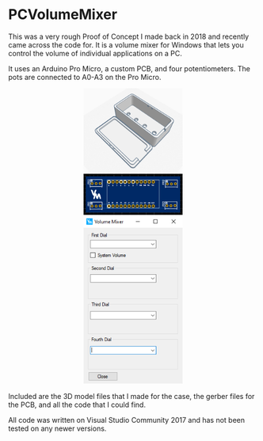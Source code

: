 # PCVolumeMixer

This was a very rough Proof of Concept I made back in 2018 and recently came across the code for. It is a volume mixer for Windows that lets you control the volume of individual applications on a PC.

It uses an Arduino Pro Micro, a custom PCB, and four potentiometers.
The pots are connected to A0-A3 on the Pro Micro.

<p align="center">
<img alt="3D Printed Case" src="https://github.com/blaketilghman/PCVolumeMixer/blob/master/images/Case.PNG?raw=true" width="200"></br>
<img alt="Custom PCB" src="https://github.com/blaketilghman/PCVolumeMixer/blob/master/images/PCB.PNG?raw=true" width="200"></br>
<img alt="Screenshot" src="https://github.com/blaketilghman/PCVolumeMixer/blob/master/images/Capture.PNG?raw=true" width="200"></br>
</p>

Included are the 3D model files that I made for the case, the gerber files for the PCB, and all the code that I could find.

All code was written on Visual Studio Community 2017 and has not been tested on any newer versions.
